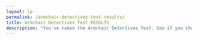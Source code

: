 ```yaml
---
layout: lp
permalink: /armchair-detectives-test-results/
title: Armchair Detectives Test RESULTS
description: "You've taken the Armchair Detectives Test. See if you chose the correct answer."
---
```




  <section class="card__container">


  </section> <!-- end section .container .card__container -->


